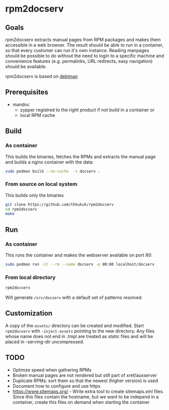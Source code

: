 # rpm2docserv

## Goals

rpm2docserv extracts manual pages from RPM packages and makes them accessible in a web browser.
The result should be able to run in a container, so that every customer can run it's own instance.
Reading manpages should be possible to do without the need to login to a specific machine and convenience features (e.g. permalinks, URL redirects, easy navigation) should be available.

rpm2docserv is based on [debiman](https://github.com/Debian/debiman)

## Prerequisites

* mandoc
  * zypper registred to the right product if not build in a container
or
  * local RPM cache

## Build

### As container

This builds the binaries, fetches the RPMs and extracts the manual page and
builds a nginx container with the data:

```sh
sudo podman build --no-cache  -t docserv .
```

### From source on local system

This builds only the binaries

```sh
git clone https://github.com/thkukuk/rpm2docserv
cd rpm2docserv
make
```

## Run

### As container

This runs the container and makes the webserver available on port 80:

```sh
sudo podman run -it --rm --name docserv -p 80:80 localhost/docserv
```

### From local directory

```sh
rpm2docserv
```

Will generate `/srv/docserv` with a default set of patterns resolved.

## Customization

A copy of the `assets/` directory can be created and modified. Start
`rpm2docserv` with `-inject-assets` pointing to the new directory.
Any files whose name does not end in .tmpl are treated as static files
and will be placed in -serving-dir uncompressed.

## TODO

* Optimze speed when gathering RPMs
* Broken manual pages are not rendered but still part of xref/auxserver
* Duplicate RPMs: sort them so that the newest (higher version) is used
* Document how to configure and use https
* https://www.sitemaps.org/ - Write extra tool to create sitemaps.xml files. Since this files contain the hostname, but we want to be independ in a container, create this files on demand when starting the container
